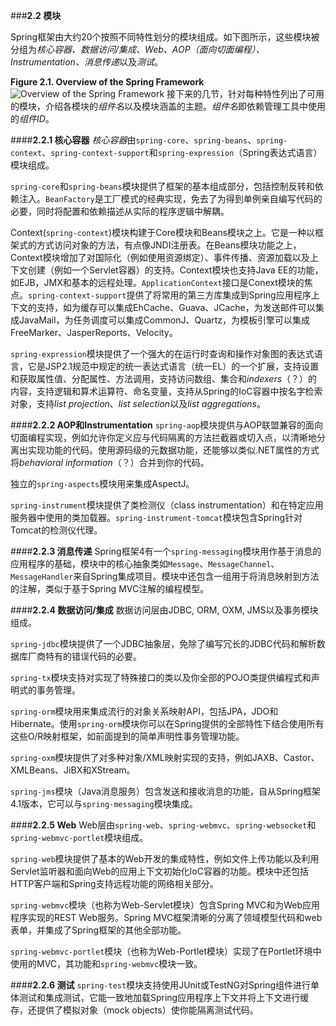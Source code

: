 ###**2.2 模块**

Spring框架由大约20个按照不同特性划分的模块组成。如下图所示，这些模块被分组为*核心容器、数据访问/集成、Web、AOP（面向切面编程）、Instrumentation、消息传递*以及*测试*。

**Figure 2.1. Overview of the Spring Framework**
![Overview of the Spring Framework](http://docs.spring.io/spring/docs/current/spring-framework-reference/htmlsingle/images/spring-overview.png)
接下来的几节，针对每种特性列出了可用的模块，介绍各模块的*组件名*以及模块涵盖的主题。*组件名*即依赖管理工具中使用的*组件ID*。

####**2.2.1 核心容器**
*核心容器*由`spring-core`、`spring-beans`、`spring-context`、`spring-context-support`和`spring-expression`（Spring表达式语言）模块组成。

`spring-core`和`spring-beans`模块提供了框架的基本组成部分，包括控制反转和依赖注入。`BeanFactory`是工厂模式的经典实现，免去了为得到单例亲自编写代码的必要，同时将配置和依赖描述从实际的程序逻辑中解耦。

Context(`spring-context`)模块构建于Core模块和Beans模块之上。它是一种以框架式的方式访问对象的方法，有点像JNDI注册表。在Beans模块功能之上，Context模块增加了对国际化（例如使用资源绑定）、事件传播、资源加载以及上下文创建（例如一个Servlet容器）的支持。Context模块也支持Java EE的功能，如EJB，JMX和基本的远程处理。`ApplicationContext`接口是Conext模块的焦点。`spring-context-support`提供了将常用的第三方库集成到Spring应用程序上下文的支持，如为缓存可以集成EhCache、Guava、JCache，为发送邮件可以集成JavaMail，为任务调度可以集成CommonJ、Quartz，为模板引擎可以集成FreeMarker、JasperReports、Velocity。

`spring-expression`模块提供了一个强大的在运行时查询和操作对象图的表达式语言，它是JSP2.1规范中规定的统一表达式语言（统一EL）的一个扩展，支持设置和获取属性值、分配属性、方法调用，支持访问数组、集合和*indexers*（？）的内容，支持逻辑和算术运算符、命名变量，支持从Spring的IoC容器中按名字检索对象，支持*list projection*、*list selection*以及*list aggregations*。

####**2.2.2 AOP和Instrumentation**
`spring-aop`模块提供与AOP联盟兼容的面向切面编程实现，例如允许你定义应与代码隔离的方法拦截器或切入点，以清晰地分离出实现功能的代码。使用源码级的元数据功能，还能够以类似.NET属性的方式将*behavioral information*（？）合并到你的代码。

独立的`spring-aspects`模块用来集成AspectJ。

`spring-instrument`模块提供了类检测仪（class instrumentation）和在特定应用服务器中使用的类加载器。`spring-instrument-tomcat`模块包含Spring针对Tomcat的检测仪代理。

####**2.2.3 消息传递**
Spring框架4有一个`spring-messaging`模块用作基于消息的应用程序的基础，模块中的核心抽象类如`Message`、`MessageChannel`、`MessageHandler`来自Spring集成项目。模块中还包含一组用于将消息映射到方法的注解，类似于基于Spring MVC注解的编程模型。

####**2.2.4 数据访问/集成**
数据访问层由JDBC, ORM, OXM, JMS以及事务模块组成。

`spring-jdbc`模块提供了一个JDBC抽象层，免除了编写冗长的JDBC代码和解析数据库厂商特有的错误代码的必要。

`spring-tx`模块支持对实现了特殊接口的类以及你全部的POJO类提供编程式和声明式的事务管理。

`spring-orm`模块用来集成流行的对象关系映射API，包括JPA，JDO和Hibernate。使用`spring-orm`模块你可以在Spring提供的全部特性下结合使用所有这些O/R映射框架，如前面提到的简单声明性事务管理功能。

`spring-oxm`模块提供了对多种对象/XML映射实现的支持，例如JAXB、Castor、XMLBeans、JiBX和XStream。

`spring-jms`模块（Java消息服务）包含发送和接收消息的功能，自从Spring框架4.1版本，它可以与`spring-messaging`模块集成。

####**2.2.5 Web**
Web层由`spring-web`、`spring-webmvc`、`spring-websocket`和`spring-webmvc-portlet`模块组成。

`spring-web`模块提供了基本的Web开发的集成特性，例如文件上传功能以及利用Servlet监听器和面向Web的应用上下文初始化IoC容器的功能。模块中还包括HTTP客户端和Spring支持远程功能的网络相关部分。

`spring-webmvc`模块（也称为Web-Servlet模块）包含Spring MVC和为Web应用程序实现的REST Web服务。Spring MVC框架清晰的分离了领域模型代码和web表单，并集成了Spring框架的其他全部功能。

`spring-webmvc-portlet`模块（也称为Web-Portlet模块）实现了在Portlet环境中使用的MVC，其功能和`spring-webmvc`模块一致。

####**2.2.6 测试**
`spring-test`模块支持使用JUnit或TestNG对Spring组件进行单体测试和集成测试，它能一致地加载Spring应用程序上下文并将上下文进行缓存，还提供了模拟对象（mock objects）使你能隔离测试代码。

